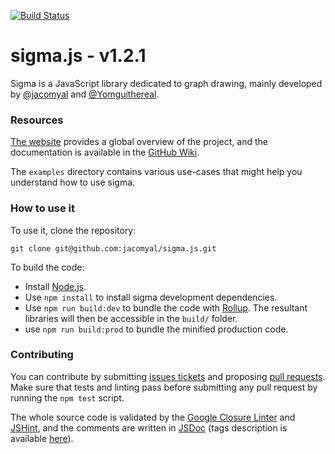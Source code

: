 [![Build Status](https://travis-ci.org/jacomyal/sigma.js.svg)](https://travis-ci.org/jacomyal/sigma.js)

# sigma.js - v1.2.1

Sigma is a JavaScript library dedicated to graph drawing, mainly developed by [@jacomyal](https://github.com/jacomyal) and [@Yomguithereal](https://github.com/Yomguithereal).

### Resources

[The website](http://sigmajs.org) provides a global overview of the project, and the documentation is available in the [GitHub Wiki](https://github.com/jacomyal/sigma.js/wiki).

The `examples` directory contains various use-cases that might help you understand how to use sigma.

### How to use it

To use it, clone the repository:

```
git clone git@github.com:jacomyal/sigma.js.git
```

To build the code:

- Install [Node.js](http://nodejs.org/).
- Use `npm install` to install sigma development dependencies.
- Use `npm run build:dev` to bundle the code with [Rollup](https://rollupjs.org). The resultant libraries will then be accessible in the `build/` folder.
- use `npm run build:prod` to bundle the minified production code.

### Contributing

You can contribute by submitting [issues tickets](http://github.com/jacomyal/sigma.js/issues) and proposing [pull requests](http://github.com/jacomyal/sigma.js/pulls). Make sure that tests and linting pass before submitting any pull request by running the `npm test` script.

The whole source code is validated by the [Google Closure Linter](https://developers.google.com/closure/utilities/) and [JSHint](http://www.jshint.com/), and the comments are written in [JSDoc](http://en.wikipedia.org/wiki/JSDoc) (tags description is available [here](https://developers.google.com/closure/compiler/docs/js-for-compiler)).
